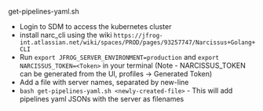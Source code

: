 get-pipelines-yaml.sh

* Login to SDM to access the kubernetes cluster
* install narc_cli using the wiki `https://jfrog-int.atlassian.net/wiki/spaces/PROD/pages/93257747/Narcissus+Golang+CLI`
* Run `export JFROG_SERVER_ENVIRONMENT=production` and `export NARCISSUS_TOKEN=<Token>` in your terminal
(Note - NARCISSUS_TOKEN can be generated from the UI, profiles -> Generated Token)
* Add a file with server names, separated by new-line
* `bash get-pipelines-yaml.sh <newly-created-file>` - This will add pipelines yaml JSONs with the server as filenames

